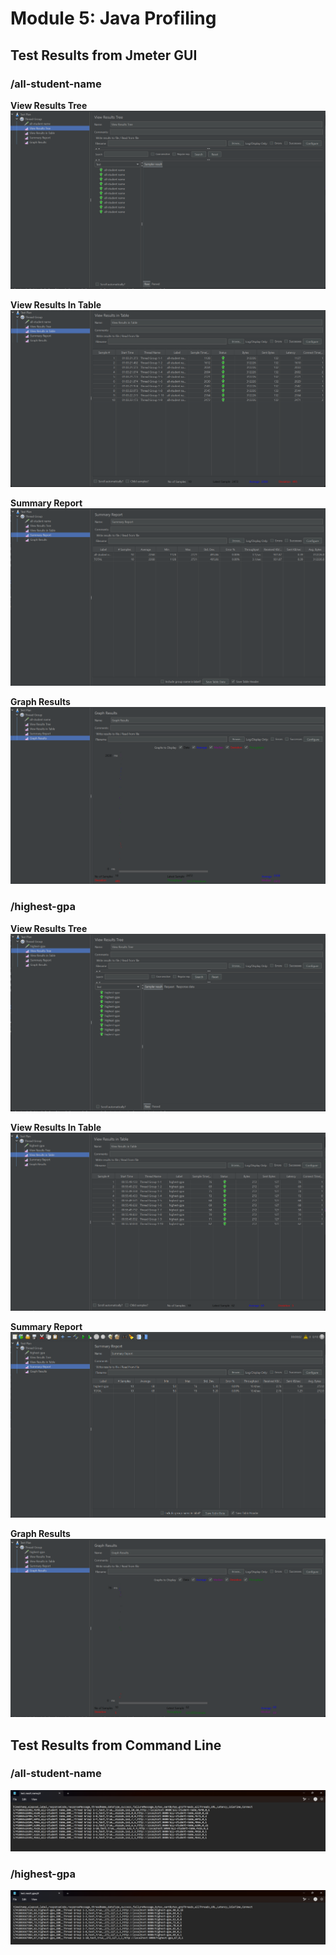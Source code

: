 # Module 5: Java Profiling

## Test Results from Jmeter GUI
### /all-student-name
**View Results Tree**
![1](name-tree.png)

**View Results In Table**
![2](name-table.png)

**Summary Report**
![3](name-report.png)

**Graph Results**
![4](name-graph.png)

### /highest-gpa
**View Results Tree**
![5](gpa-tree.png)

**View Results In Table**
![6](gpa-table.png)

**Summary Report**
![7](gpa-report.png)

**Graph Results**
![8](gpa-graph.png)

## Test Results from Command Line
### /all-student-name
![9](name-cli.png)
### /highest-gpa
![10](gpa-cli.png)